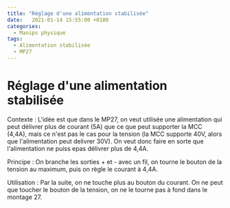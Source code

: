 ```yaml
---
title: "Réglage d'une alimentation stabilisée"
date:   2021-01-14 15:55:00 +0100
categories:
  - Manips physique
tags:
  - Alimentation stabilisée
  - MP27
---
```


# Réglage d'une alimentation stabilisée

Contexte : L'idée est que dans le MP27, on veut utilisée une alimentation qui peut délivrer plus de courant (5A) que ce que peut supporter la MCC (4,4A), mais ce n'est pas le cas pour la tension (la MCC supporte 40V, alors que l'alimentation peut delivrer 30V). On veut donc faire en sorte que l'alimentation ne puiss epas délivrer plus de 4,4A. 

Principe : On branche les sorties + et - avec un fil, on tourne le bouton de la tension au maximum, puis on règle le courant à 4,4A. 

Utilisation : Par la suite, on ne touche plus au bouton du courant. On ne peut que toucher le bouton de la tension, on ne le tourne pas à fond dans le montage 27.
